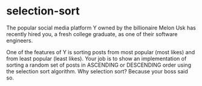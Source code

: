 # selection-sort

The popular social media platform Y owned by the billionaire Melon Usk
has recently hired you, a fresh college graduate, as one of their
software engineers.

One of the features of Y is sorting posts from most popular (most likes)
and from least popular (least likes). Your job is to show an implementation
of sorting a random set of posts in ASCENDING or DESCENDING order using the
selection sort algorithm. Why selection sort? Because your boss said so.